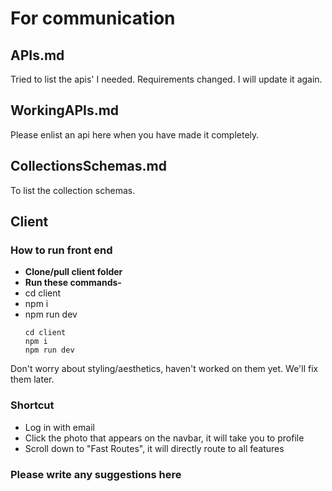 # For communication

## APIs.md

Tried to list the apis' I needed. Requirements changed. I will update it again.

## WorkingAPIs.md

Please enlist an api here when you have made it completely.

## CollectionsSchemas.md

To list the collection schemas.

## Client

### How to run front end

- **Clone/pull client folder**
- **Run these commands-**
- cd client
- npm i
- npm run dev
  ```
  cd client
  npm i
  npm run dev
  ```

Don't worry about styling/aesthetics, haven't worked on them yet. We'll fix them later.

### Shortcut

- Log in with email
- Click the photo that appears on the navbar, it will take you to profile
- Scroll down to "Fast Routes", it will directly route to all features

### Please write any suggestions here
